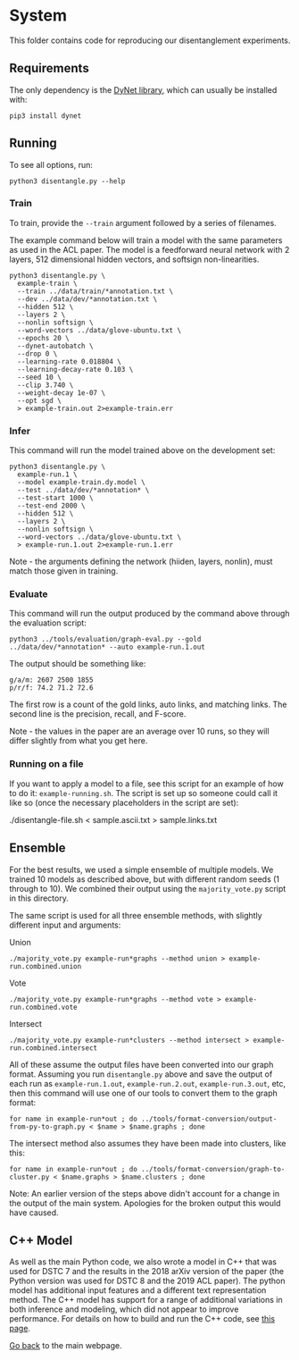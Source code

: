 # System

This folder contains code for reproducing our disentanglement experiments.

## Requirements

The only dependency is the [DyNet library](http://dynet.readthedocs.io), which can usually be installed with:

```
pip3 install dynet
```

## Running

To see all options, run:

```
python3 disentangle.py --help
```

### Train

To train, provide the `--train` argument followed by a series of filenames.

The example command below will train a model with the same parameters as used in the ACL paper.
The model is a feedforward neural network with 2 layers, 512 dimensional hidden vectors, and softsign non-linearities.

```
python3 disentangle.py \
  example-train \
  --train ../data/train/*annotation.txt \
  --dev ../data/dev/*annotation.txt \
  --hidden 512 \
  --layers 2 \
  --nonlin softsign \
  --word-vectors ../data/glove-ubuntu.txt \
  --epochs 20 \
  --dynet-autobatch \
  --drop 0 \
  --learning-rate 0.018804 \
  --learning-decay-rate 0.103 \
  --seed 10 \
  --clip 3.740 \
  --weight-decay 1e-07 \
  --opt sgd \
  > example-train.out 2>example-train.err
```

### Infer

This command will run the model trained above on the development set:

```
python3 disentangle.py \
  example-run.1 \
  --model example-train.dy.model \
  --test ../data/dev/*annotation* \
  --test-start 1000 \
  --test-end 2000 \
  --hidden 512 \
  --layers 2 \
  --nonlin softsign \
  --word-vectors ../data/glove-ubuntu.txt \
  > example-run.1.out 2>example-run.1.err
```

Note - the arguments defining the network (hiiden, layers, nonlin), must match those given in training.

### Evaluate

This command will run the output produced by the command above through the evaluation script:

```
python3 ../tools/evaluation/graph-eval.py --gold ../data/dev/*annotation* --auto example-run.1.out
```

The output should be something like:

```
g/a/m: 2607 2500 1855
p/r/f: 74.2 71.2 72.6
```

The first row is a count of the gold links, auto links, and matching links.
The second line is the precision, recall, and F-score.

Note - the values in the paper are an average over 10 runs, so they will differ slightly from what you get here.

### Running on a file

If you want to apply a model to a file, see this script for an example of how to do it: `example-running.sh`.
The script is set up so someone could call it like so (once the necessary placeholders in the script are set):

./disentangle-file.sh < sample.ascii.txt > sample.links.txt

## Ensemble

For the best results, we used a simple ensemble of multiple models.
We trained 10 models as described above, but with different random seeds (1 through to 10).
We combined their output using the `majority_vote.py` script in this directory.

The same script is used for all three ensemble methods, with slightly different input and arguments:

Union
```
./majority_vote.py example-run*graphs --method union > example-run.combined.union
```

Vote
```
./majority_vote.py example-run*graphs --method vote > example-run.combined.vote
```

Intersect
```
./majority_vote.py example-run*clusters --method intersect > example-run.combined.intersect
```

All of these assume the output files have been converted into our graph format.
Assuming you run `disentangle.py` above and save the output of each run as `example-run.1.out`, `example-run.2.out`, `example-run.3.out`, etc, then this command will use one of our tools to convert them to the graph format:
```
for name in example-run*out ; do ../tools/format-conversion/output-from-py-to-graph.py < $name > $name.graphs ; done
```

The intersect method also assumes they have been made into clusters, like this:
```
for name in example-run*out ; do ../tools/format-conversion/graph-to-cluster.py < $name.graphs > $name.clusters ; done
```

Note: An earlier version of the steps above didn't account for a change in the output of the main system. Apologies for the broken output this would have caused.

## C++ Model

As well as the main Python code, we also wrote a model in C++ that was used for DSTC 7 and the results in the 2018 arXiv version of the paper (the Python version was used for DSTC 8 and the 2019 ACL paper).
The python model has additional input features and a different text representation method.
The C++ model has support for a range of additional variations in both inference and modeling, which did not appear to improve performance.
For details on how to build and run the C++ code, see [this page](./old-cpp-version/).

[Go back](./../) to the main webpage.
